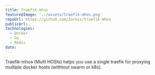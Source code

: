 ```yaml
---
title: Traefik-mhos
featuredImage: '../assets/traefik-mhos.png'
repoUrl: https://github.com/Zareix/traefik-mhos
publicUrl:
technologies:
  - Docker
  - Go
  - Redis
date:
---
```


Traefik-mhos (Multi HOSts) helps you use a single traefik for proxying multiple docker hosts (withtout swarm or k8s).
